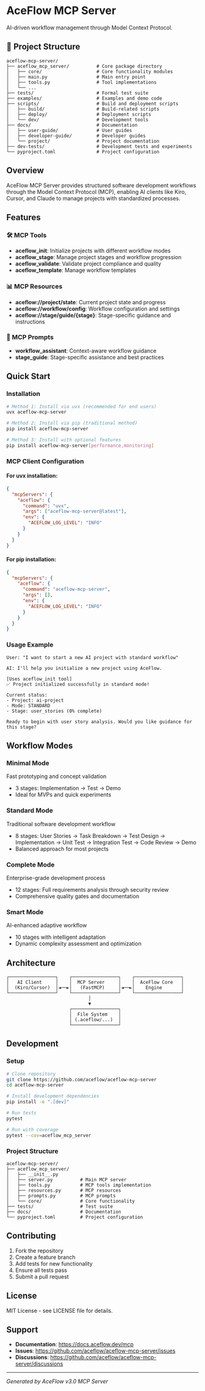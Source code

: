 # AceFlow MCP Server

AI-driven workflow management through Model Context Protocol.

## 📁 Project Structure

```
aceflow-mcp-server/
├── aceflow_mcp_server/          # Core package directory
│   ├── core/                    # Core functionality modules
│   ├── main.py                  # Main entry point
│   ├── tools.py                 # Tool implementations
│   └── ...
├── tests/                       # Formal test suite
├── examples/                    # Examples and demo code
├── scripts/                     # Build and deployment scripts
│   ├── build/                   # Build-related scripts
│   ├── deploy/                  # Deployment scripts
│   └── dev/                     # Development tools
├── docs/                        # Documentation
│   ├── user-guide/              # User guides
│   ├── developer-guide/         # Developer guides
│   └── project/                 # Project documentation
├── dev-tests/                   # Development tests and experiments
└── pyproject.toml               # Project configuration
```

## Overview

AceFlow MCP Server provides structured software development workflows through the Model Context Protocol (MCP), enabling AI clients like Kiro, Cursor, and Claude to manage projects with standardized processes.

## Features

### 🛠️ MCP Tools
- **aceflow_init**: Initialize projects with different workflow modes
- **aceflow_stage**: Manage project stages and workflow progression  
- **aceflow_validate**: Validate project compliance and quality
- **aceflow_template**: Manage workflow templates

### 📊 MCP Resources
- **aceflow://project/state**: Current project state and progress
- **aceflow://workflow/config**: Workflow configuration and settings
- **aceflow://stage/guide/{stage}**: Stage-specific guidance and instructions

### 🤖 MCP Prompts
- **workflow_assistant**: Context-aware workflow guidance
- **stage_guide**: Stage-specific assistance and best practices

## Quick Start

### Installation

```bash
# Method 1: Install via uvx (recommended for end users)
uvx aceflow-mcp-server

# Method 2: Install via pip (traditional method)
pip install aceflow-mcp-server

# Method 3: Install with optional features
pip install aceflow-mcp-server[performance,monitoring]
```

### MCP Client Configuration

#### For uvx installation:
```json
{
  "mcpServers": {
    "aceflow": {
      "command": "uvx",
      "args": ["aceflow-mcp-server@latest"],
      "env": {
        "ACEFLOW_LOG_LEVEL": "INFO"
      }
    }
  }
}
```

#### For pip installation:
```json
{
  "mcpServers": {
    "aceflow": {
      "command": "aceflow-mcp-server",
      "args": [],
      "env": {
        "ACEFLOW_LOG_LEVEL": "INFO"
      }
    }
  }
}
```

### Usage Example

```
User: "I want to start a new AI project with standard workflow"

AI: I'll help you initialize a new project using AceFlow.

[Uses aceflow_init tool]
✅ Project initialized successfully in standard mode!

Current status:
- Project: ai-project
- Mode: STANDARD
- Stage: user_stories (0% complete)

Ready to begin with user story analysis. Would you like guidance for this stage?
```

## Workflow Modes

### Minimal Mode
Fast prototyping and concept validation
- 3 stages: Implementation → Test → Demo
- Ideal for MVPs and quick experiments

### Standard Mode  
Traditional software development workflow
- 8 stages: User Stories → Task Breakdown → Test Design → Implementation → Unit Test → Integration Test → Code Review → Demo
- Balanced approach for most projects

### Complete Mode
Enterprise-grade development process
- 12 stages: Full requirements analysis through security review
- Comprehensive quality gates and documentation

### Smart Mode
AI-enhanced adaptive workflow
- 10 stages with intelligent adaptation
- Dynamic complexity assessment and optimization

## Architecture

```
┌─────────────────┐    ┌─────────────────┐    ┌─────────────────┐
│   AI Client     │    │  MCP Server     │    │  AceFlow Core   │
│  (Kiro/Cursor)  │◄──►│   (FastMCP)     │◄──►│    Engine       │
└─────────────────┘    └─────────────────┘    └─────────────────┘
                              │
                              ▼
                       ┌─────────────────┐
                       │  File System    │
                       │ (.aceflow/...)  │
                       └─────────────────┘
```

## Development

### Setup

```bash
# Clone repository
git clone https://github.com/aceflow/aceflow-mcp-server
cd aceflow-mcp-server

# Install development dependencies
pip install -e ".[dev]"

# Run tests
pytest

# Run with coverage
pytest --cov=aceflow_mcp_server
```

### Project Structure

```
aceflow-mcp-server/
├── aceflow_mcp_server/
│   ├── __init__.py
│   ├── server.py          # Main MCP server
│   ├── tools.py           # MCP tools implementation
│   ├── resources.py       # MCP resources
│   ├── prompts.py         # MCP prompts
│   └── core/              # Core functionality
├── tests/                 # Test suite
├── docs/                  # Documentation
└── pyproject.toml         # Project configuration
```

## Contributing

1. Fork the repository
2. Create a feature branch
3. Add tests for new functionality
4. Ensure all tests pass
5. Submit a pull request

## License

MIT License - see LICENSE file for details.

## Support

- **Documentation**: https://docs.aceflow.dev/mcp
- **Issues**: https://github.com/aceflow/aceflow-mcp-server/issues
- **Discussions**: https://github.com/aceflow/aceflow-mcp-server/discussions

---

*Generated by AceFlow v3.0 MCP Server*